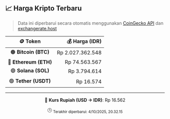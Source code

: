 

<!-- HARGA_KRIPTO -->
## 📈 Harga Kripto Terbaru

> Data ini diperbarui secara otomatis menggunakan [CoinGecko API](https://www.coingecko.com/) dan [exchangerate.host](https://exchangerate.host/)

<div align="center">

| 🪙 Token | 💰 Harga (IDR) |
|:------:|---------------:|
| 🟠 **Bitcoin (BTC)**   | Rp 2.027.362.548 |
| 🔵 **Ethereum (ETH)**  | Rp 74.563.567 |
| 🟣 **Solana (SOL)**    | Rp 3.794.614 |
| 🟢 **Tether (USDT)**   | Rp 16.574 |

---

💱 **Kurs Rupiah (USD → IDR)**: Rp 16.562

🕒 <sub>Terakhir diperbarui: 4/10/2025, 20.32.15</sub>

</div>
<!-- /HARGA_KRIPTO -->